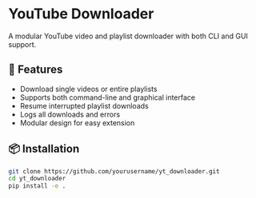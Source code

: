 # YouTube Downloader

A modular YouTube video and playlist downloader with both CLI and GUI support.

## 🚀 Features

- Download single videos or entire playlists
- Supports both command-line and graphical interface
- Resume interrupted playlist downloads
- Logs all downloads and errors
- Modular design for easy extension

## 📦 Installation

```bash
git clone https://github.com/yourusername/yt_downloader.git
cd yt_downloader
pip install -e .